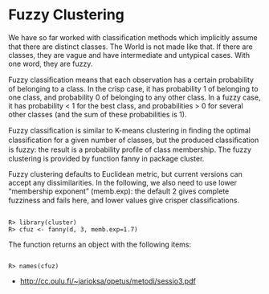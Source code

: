 Fuzzy Clustering
================================

We have so far worked with classiﬁcation methods which implicitly assume that there are distinct classes. The World is not made like that. If there are classes,
they are vague and have intermediate and untypical cases. With one word, they are fuzzy.

Fuzzy classiﬁcation means that each observation has a certain probability of belonging to a class. In the crisp case, it has probability 1 of belonging to one
class, and probability 0 of belonging to any other class. In a fuzzy case, it has probability < 1 for the best class, and probabilities > 0 for several other classes
(and the sum of these probabilities is 1).

Fuzzy classiﬁcation is similar to K-means clustering in ﬁnding the optimal classiﬁcation for a given number of classes, but the produced classiﬁcation is
fuzzy: the result is a probability proﬁle of class membership. The fuzzy clustering is provided by function fanny in package cluster.

Fuzzy clustering defaults to Euclidean metric, but current versions can accept
any dissimilarities. In the following, we also need to use lower “membership exponent” (memb.exp): the default 2 gives complete fuzziness and fails here, and
lower values give crisper classiﬁcations.
<pre><code>
R> library(cluster)
R> cfuz <- fanny(d, 3, memb.exp=1.7)
</code></pre>
The function returns an object with the following items:
<pre><code>
R> names(cfuz)
</code></pre>

- http://cc.oulu.fi/~jarioksa/opetus/metodi/sessio3.pdf
